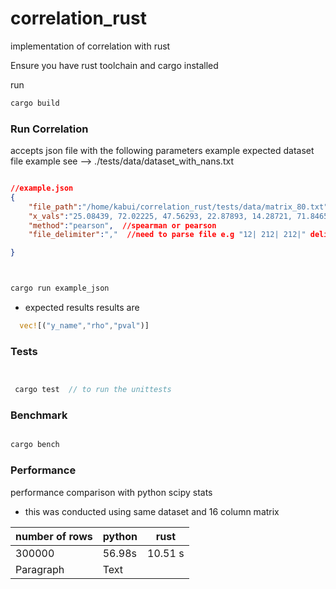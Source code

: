 # correlation_rust
implementation of correlation with rust


Ensure you have rust toolchain  and cargo installed

run 


``` rust
cargo build


```

### Run Correlation

accepts json file with the following parameters
example 
expected dataset file example see --> ./tests/data/dataset_with_nans.txt
``` json

//example.json
{
    "file_path":"/home/kabui/correlation_rust/tests/data/matrix_80.txt", //dataset path
    "x_vals":"25.08439, 72.02225, 47.56293, 22.87893, 14.28721, 71.84655, 87.81991, 84.86824, 6.72478, 5.72373, 73.47078, 63.74703", //x-vals primary values
    "method":"pearson",  //spearman or pearson
    "file_delimiter":","  //need to parse file e.g "12| 212| 212|" delimiter=|

}

```

``` rust 


cargo run example_json


```
- expected results results are 

 ``` rust
   vec![("y_name","rho","pval")]

```


### Tests


``` rust


 cargo test  // to run the unittests


```


### Benchmark

``` rust

cargo bench

```

### Performance

performance comparison with python scipy stats
 

- this was conducted using same dataset and 16 column matrix




| number of rows      | python | rust |
| ----------- | ----------- | ---------|
| 300000      | 56.98s     |   10.51 s      |
|Paragraph   | Text         |     |               